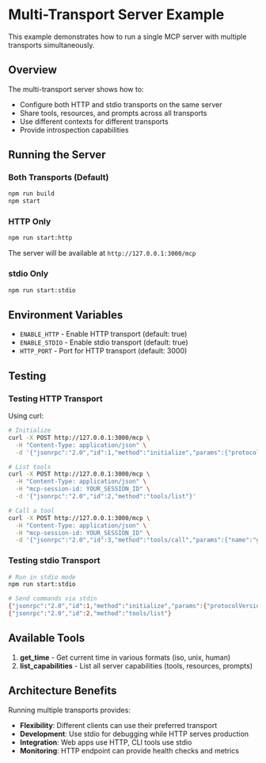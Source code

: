 # Multi-Transport Server Example

This example demonstrates how to run a single MCP server with multiple transports simultaneously.

## Overview

The multi-transport server shows how to:
- Configure both HTTP and stdio transports on the same server
- Share tools, resources, and prompts across all transports
- Use different contexts for different transports
- Provide introspection capabilities

## Running the Server

### Both Transports (Default)
```bash
npm run build
npm start
```

### HTTP Only
```bash
npm run start:http
```
The server will be available at `http://127.0.0.1:3000/mcp`

### stdio Only
```bash
npm run start:stdio
```

## Environment Variables

- `ENABLE_HTTP` - Enable HTTP transport (default: true)
- `ENABLE_STDIO` - Enable stdio transport (default: true)  
- `HTTP_PORT` - Port for HTTP transport (default: 3000)

## Testing

### Testing HTTP Transport

Using curl:
```bash
# Initialize
curl -X POST http://127.0.0.1:3000/mcp \
  -H "Content-Type: application/json" \
  -d '{"jsonrpc":"2.0","id":1,"method":"initialize","params":{"protocolVersion":"1.0.0","capabilities":{},"clientInfo":{"name":"test"}}}'

# List tools
curl -X POST http://127.0.0.1:3000/mcp \
  -H "Content-Type: application/json" \
  -H "mcp-session-id: YOUR_SESSION_ID" \
  -d '{"jsonrpc":"2.0","id":2,"method":"tools/list"}'

# Call a tool
curl -X POST http://127.0.0.1:3000/mcp \
  -H "Content-Type: application/json" \
  -H "mcp-session-id: YOUR_SESSION_ID" \
  -d '{"jsonrpc":"2.0","id":3,"method":"tools/call","params":{"name":"get_time","arguments":{"format":"human"}}}'
```

### Testing stdio Transport

```bash
# Run in stdio mode
npm run start:stdio

# Send commands via stdin
{"jsonrpc":"2.0","id":1,"method":"initialize","params":{"protocolVersion":"1.0.0","capabilities":{},"clientInfo":{"name":"test"}}}
{"jsonrpc":"2.0","id":2,"method":"tools/list"}
```

## Available Tools

1. **get_time** - Get current time in various formats (iso, unix, human)
2. **list_capabilities** - List all server capabilities (tools, resources, prompts)

## Architecture Benefits

Running multiple transports provides:
- **Flexibility**: Different clients can use their preferred transport
- **Development**: Use stdio for debugging while HTTP serves production
- **Integration**: Web apps use HTTP, CLI tools use stdio
- **Monitoring**: HTTP endpoint can provide health checks and metrics
